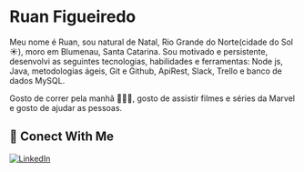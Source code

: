 
# Ruan Figueiredo

Meu nome é Ruan, sou natural de Natal, Rio Grande do Norte(cidade do Sol ☀️), moro em Blumenau, Santa Catarina. Sou motivado e persistente, desenvolvi as seguintes tecnologias, habilidades e ferramentas: Node js, Java, metodologias ágeis, Git e Github, ApiRest, Slack, Trello e banco de dados MySQL.

Gosto de correr pela manhã 🏃🏼‍♂️, gosto de assistir filmes e séries da Marvel e gosto de ajudar as pessoas. 

## 🔗 Conect With Me


[![LinkedIn](https://img.shields.io/badge/-LinkedIn-000?style=for-the-badge&logo=linkedin&logoColor=30A3DC)](https://www.linkedin.com/in/ruan-silva-figueiredo/)






